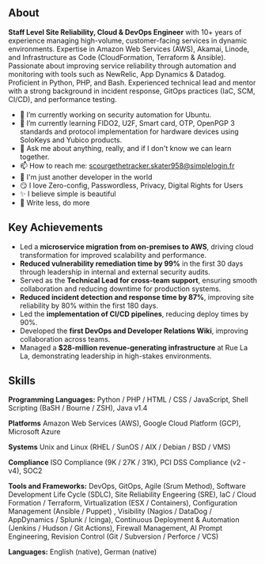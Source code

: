  ## About                                                                                    
**Staff Level Site Reliability, Cloud & DevOps Engineer** with 10+ years of experience managing high-volume, customer-facing services in dynamic environments. Expertise in Amazon Web Services (AWS), Akamai, Linode, and Infrastructure as Code (CloudFormation, Terraform & Ansible). Passionate about improving service reliability through automation and monitoring with tools such as NewRelic, App Dynamics & Datadog. Proficient in Python, PHP, and Bash. Experienced technical lead and mentor with a strong background in incident response, GitOps practices (IaC, SCM, CI/CD), and performance testing.                                                                        

- 🔭 I’m currently working on security automation for Ubuntu.
- 🌱 I’m currently learning FIDO2, U2F, Smart card, OTP, OpenPGP 3 standards and protocol implementation for hardware devices using SoloKeys and Yubico products.
- 💬 Ask me about anything, really, and if I don't know we can learn together.
- 📫 How to reach me: scourgethetracker.skater958@simplelogin.fr
- 🐨 I'm just another developer in the world
- 😏 I love Zero-config, Passwordless, Privacy, Digital Rights for Users
- ✨ I believe simple is beautiful
- 🦥 Write less, do more

 <!--
 **scourgethetracker/scourgethetracker** is a ✨ _special_ ✨ repository because its `README.md` (this file) appears on your GitHub profile.

Here are some ideas to get you started:

- 🔭 I’m currently working on ...
- 🌱 I’m currently learning ...
- 👯 I’m looking to collaborate on ...
- 🤔 I’m looking for help with ...
- 💬 Ask me about ...
- 📫 How to reach me: ...
- 😄 Pronouns: ...
- ⚡ Fun fact: ...
-->

## Key Achievements

- Led a **microservice migration from on-premises to AWS**, driving cloud transformation for improved scalability and performance.
- **Reduced vulnerability remediation time by 99%** in the first 30 days through leadership in internal and external security audits.
- Served as the **Technical Lead for cross-team support**, ensuring smooth collaboration and reducing downtime for production systems.
- **Reduced incident detection and response time by 87%**, improving site reliability by 80% within the first 180 days.
- Led the **implementation of CI/CD pipelines**, reducing deploy times by 90%.
- Developed the **first DevOps and Developer Relations Wiki**, improving collaboration across teams.
- Managed a **$28-million revenue-generating infrastructure** at Rue La La, demonstrating leadership in high-stakes environments.

## Skills

**Programming Languages:** Python / PHP / HTML / CSS / JavaScript, Shell Scripting (BaSH / Bourne / ZSH), Java v1.4

**Platforms** Amazon Web Services (AWS), Google Cloud Platform (GCP), Microsoft Azure

**Systems** Unix and Linux (RHEL / SunOS / AIX / Debian / BSD / VMS)

**Compliance** ISO Compliance (9K / 27K / 31K), PCI DSS Compliance (v2 - v4), SOC2

**Tools and Frameworks:** DevOps, GitOps, Agile (Srum Method), Software Development Life Cycle (SDLC), Site Reliability Engeering (SRE), IaC / Cloud Formation / Terraform, Virtualization (ESX / Containers), Configuration Management (Ansible / Puppet) , Visibility (Nagios / DataDog / AppDynamics / Splunk / Icinga), Continuous Deployment & Automation (Jenkins / Hudson / Git Actions), Firewall Management, AI Prompt Engineering, Revision Control (Git / Subversion / Perforce / VCS)

**Languages:** English (native), German (native)
